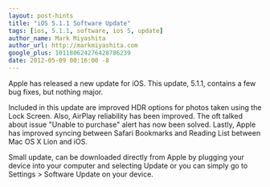 ```yaml
---
layout: post-hints
title: "iOS 5.1.1 Software Update"
tags: [ios, 5.1.1, software, ios 5, update]
author_name: Mark Miyashita
author_url: http://markmiyashita.com
google_plus: 101180624276428786239
date: 2012-05-09 00:16:00 -8
---
```


Apple has released a new update for iOS. This update, 5.1.1, contains a few bug fixes, but nothing major. 

Included in this update are improved HDR options for photos taken using the Lock Screen. Also, AirPlay reliability has been improved. The oft talked about issue "Unable to purchase" alert has now been solved. Lastly, Apple has improved syncing between Safari Bookmarks and Reading List between Mac OS X Lion and iOS.

Small update, can be downloaded directly from Apple by plugging your device into your computer and selecting Update or you can simply go to Settings > Software Update on your device.
